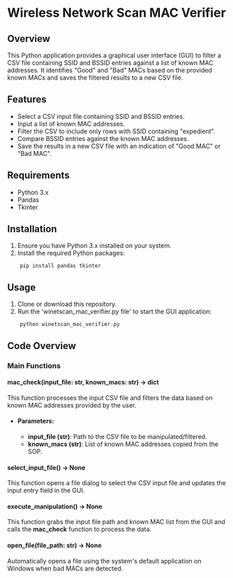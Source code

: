 # Wireless Network Scan MAC Verifier
## Overview
This Python application provides a graphical user interface (GUI) to filter a CSV file containing SSID and BSSID entries against a list of known MAC addresses. It identifies "Good" and "Bad" MACs based on the provided known MACs and saves the filtered results to a new CSV file.
## Features
- Select a CSV input file containing SSID and BSSID entries.
- Input a list of known MAC addresses.
- Filter the CSV to include only rows with SSID containing "expedient".
- Compare BSSID entries against the known MAC addresses.
- Save the results in a new CSV file with an indication of "Good MAC" or "Bad MAC".
## Requirements
- Python 3.x
- Pandas
- Tkinter
## Installation
1. Ensure you have Python 3.x installed on your system.
2. Install the required Python packages:
```
    pip install pandas tkinter
```
## Usage
1. Clone or download this repository.
2. Run the 'winetscan_mac_verifier.py file' to start the GUI application:
```
    python winetscan_mac_verifier.py
```
## Code Overview
### Main Functions
#### mac_check(input_file: str, known_macs: str) -> dict
This function processes the input CSV file and filters the data based on known MAC addresses provided by the user.
- #### Parameters:
  - **input_file (str)**: Path to the CSV file to be manipulated/filtered.
  - **known_macs (str)**: List of known MAC addresses copied from the SOP.
#### select_input_file() -> None
This function opens a file dialog to select the CSV input file and updates the input entry field in the GUI.
#### execute_manipulation() -> None
This function grabs the input file path and known MAC list from the GUI and calls the **mac_check** function to process the data.

#### open_file(file_path: str) -> None

Automatically opens a file using the system's default application on Windows when bad MACs are detected.
